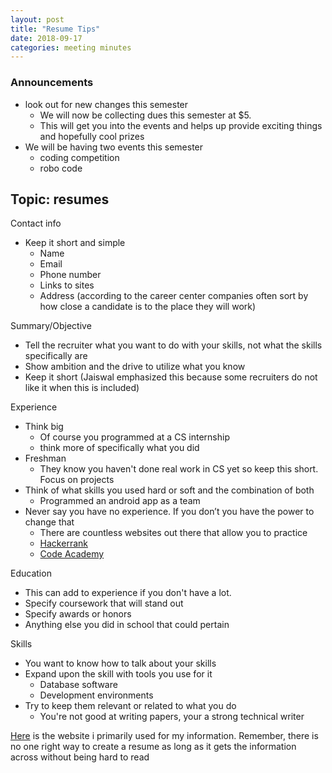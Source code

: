 ```yaml
---
layout: post
title: "Resume Tips"
date: 2018-09-17
categories: meeting minutes
---
```


### Announcements 
- look out for new changes this semester
    - We will now be collecting dues this semester at $5. 
    - This will get you into the events and helps up provide exciting things and hopefully cool prizes
- We will be having two events this semester
    - coding competition 
    - robo code

## Topic: resumes 

Contact info
- Keep it short and simple 
    - Name 
    - Email
    - Phone number
    - Links to sites
    - Address (according to the career center companies often sort by how close a candidate is to the place they will work)



Summary/Objective
- Tell the recruiter what you want to do with your skills, not what the skills specifically are
- Show ambition and the drive to utilize what you know
- Keep it short (Jaiswal emphasized this because some recruiters do not like it when this is included)


Experience 
- Think big 
    - Of course you programmed at a CS internship
    - think more of specifically what you did
- Freshman
    - They know you haven't done real work in CS yet so keep this short. Focus on projects
- Think of what skills you used hard or soft and the combination of both
    - Programmed an android app as a team 
- Never say you have no experience. If you don’t you have the power to change that
    - There are countless websites out there that allow you to practice 
    - [Hackerrank](hackerrank.com)
    - [Code Academy](codeacademy.com)

Education
- This can add to experience if you don't have a lot. 
- Specify coursework that will stand out
- Specify awards or honors
- Anything else you did in school that could pertain

Skills
- You want to know how to talk about your skills
- Expand upon the skill with tools you use for it
    - Database software
    - Development environments
- Try to keep them relevant or related to what you do
    - You're not good at writing papers, your a strong technical writer

[Here](https://zety.com/blog/computer-science-resume) is the website i primarily used for my information. Remember, there is no one right way to create a resume as long as it gets the information across without being hard to read
